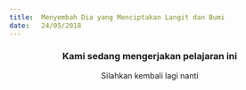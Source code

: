 ```yaml
---
title:  Menyembah Dia yang Menciptakan Langit dan Bumi
date:   24/05/2018
---
```


### <center>Kami sedang mengerjakan pelajaran ini</center>
<center>Silahkan kembali lagi nanti</center>